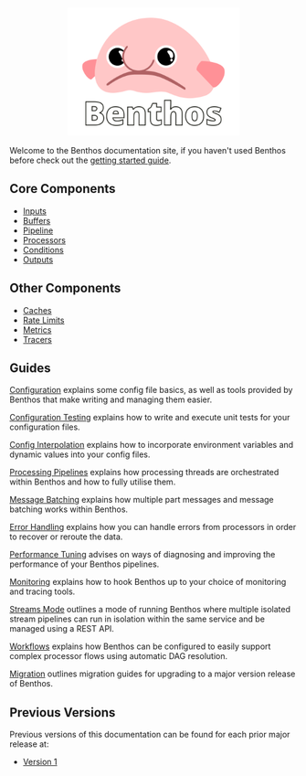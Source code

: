 <p align="center">
    <a href="https://www.benthos.dev"><img src="./images/logo_dark.svg" style="margin:0;" width="300" alt="Benthos"></a>
</p>

Welcome to the Benthos documentation site, if you haven't used Benthos before check out the [getting started guide](./getting_started.md).

## Core Components

- [Inputs](./inputs/README.md)
- [Buffers](./buffers/README.md)
- [Pipeline](./pipeline.md)
- [Processors](./processors/README.md)
- [Conditions](./conditions/README.md)
- [Outputs](./outputs/README.md)

## Other Components

- [Caches](./caches/README.md)
- [Rate Limits](./rate_limits/README.md)
- [Metrics](./metrics/README.md)
- [Tracers](./tracers/README.md)

## Guides

[Configuration](./configuration.md) explains some config file basics, as well as tools provided by Benthos that make writing and managing them easier.

[Configuration Testing](./configuration_testing.md) explains how to write and execute unit tests for your configuration files.

[Config Interpolation](./config_interpolation.md) explains how to incorporate environment variables and dynamic values into your config files.

[Processing Pipelines](./pipeline.md) explains how processing threads are orchestrated within Benthos and how to fully utilise them.

[Message Batching](./batching.md) explains how multiple part messages and message batching works within Benthos.

[Error Handling](./error_handling.md) explains how you can handle errors from processors in order to recover or reroute the data.

[Performance Tuning](./performance_tuning.md) advises on ways of diagnosing and improving the performance of your Benthos pipelines.

[Monitoring](./monitoring.md) explains how to hook Benthos up to your choice of monitoring and tracing tools.

[Streams Mode](./streams/README.md) outlines a mode of running Benthos where multiple isolated stream pipelines can run in isolation within the same service and be managed using a REST API.

[Workflows](./workflows.md) explains how Benthos can be configured to easily support complex processor flows using automatic DAG resolution.

[Migration](./migration/README.md) outlines migration guides for upgrading to a major version release of Benthos.

## Previous Versions

Previous versions of this documentation can be found for each prior major release at:

- [Version 1](https://docs.benthos.dev/archive/v1/)